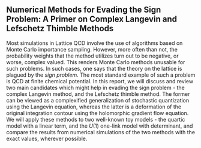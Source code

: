 ## **Numerical Methods for Evading the Sign Problem: A Primer on Complex Langevin and Lefschetz Thimble Methods**

Most simulations in Lattice QCD involve the use of algorithms based on Monte Carlo importance sampling. However, more often than not, the probability weights that the method utilizes turn out to be negative, or worse, complex valued. This renders Monte Carlo methods unusable for such problems. In such cases, one says that the theory on the lattice is plagued by the _sign problem_. The most standard example of such a problem is QCD at finite chemical potential. In this report, we will discuss and review two main candidates which might help in evading the sign problem - the complex Langevin method, and the Lefschetz thimble method. The former can be viewed as a complexified generalization of stochastic quantization using the Langevin equation, whereas the latter is a deformation of the original integration contour using the holomorphic gradient flow equation. We will apply these methods to two well-known toy models - the quartic model with a linear term, and the $U(1)$ one-link model with determinant, and compare the results from numerical simulations of the two methods with the exact values, wherever possible.

